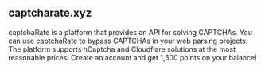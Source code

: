 ## captcharate.xyz

captchaRate is a platform that provides an API for solving CAPTCHAs. You can use captchaRate to bypass CAPTCHAs in your web parsing projects. The platform supports hCaptcha and Cloudflare solutions at the most reasonable prices! Create an account and get 1,500 points on your balance!
